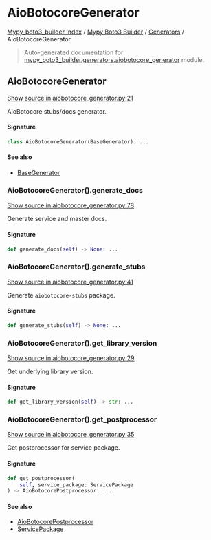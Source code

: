 # AioBotocoreGenerator

[Mypy_boto3_builder Index](../../README.md#mypy_boto3_builder-index) /
[Mypy Boto3 Builder](../index.md#mypy-boto3-builder) /
[Generators](./index.md#generators) /
AioBotocoreGenerator

> Auto-generated documentation for [mypy_boto3_builder.generators.aiobotocore_generator](https://github.com/youtype/mypy_boto3_builder/blob/main/mypy_boto3_builder/generators/aiobotocore_generator.py) module.

## AioBotocoreGenerator

[Show source in aiobotocore_generator.py:21](https://github.com/youtype/mypy_boto3_builder/blob/main/mypy_boto3_builder/generators/aiobotocore_generator.py#L21)

AioBotocore stubs/docs generator.

#### Signature

```python
class AioBotocoreGenerator(BaseGenerator): ...
```

#### See also

- [BaseGenerator](./base_generator.md#basegenerator)

### AioBotocoreGenerator().generate_docs

[Show source in aiobotocore_generator.py:78](https://github.com/youtype/mypy_boto3_builder/blob/main/mypy_boto3_builder/generators/aiobotocore_generator.py#L78)

Generate service and master docs.

#### Signature

```python
def generate_docs(self) -> None: ...
```

### AioBotocoreGenerator().generate_stubs

[Show source in aiobotocore_generator.py:41](https://github.com/youtype/mypy_boto3_builder/blob/main/mypy_boto3_builder/generators/aiobotocore_generator.py#L41)

Generate `aiobotocore-stubs` package.

#### Signature

```python
def generate_stubs(self) -> None: ...
```

### AioBotocoreGenerator().get_library_version

[Show source in aiobotocore_generator.py:29](https://github.com/youtype/mypy_boto3_builder/blob/main/mypy_boto3_builder/generators/aiobotocore_generator.py#L29)

Get underlying library version.

#### Signature

```python
def get_library_version(self) -> str: ...
```

### AioBotocoreGenerator().get_postprocessor

[Show source in aiobotocore_generator.py:35](https://github.com/youtype/mypy_boto3_builder/blob/main/mypy_boto3_builder/generators/aiobotocore_generator.py#L35)

Get postprocessor for service package.

#### Signature

```python
def get_postprocessor(
    self, service_package: ServicePackage
) -> AioBotocorePostprocessor: ...
```

#### See also

- [AioBotocorePostprocessor](../postprocessors/aiobotocore.md#aiobotocorepostprocessor)
- [ServicePackage](../structures/service_package.md#servicepackage)
